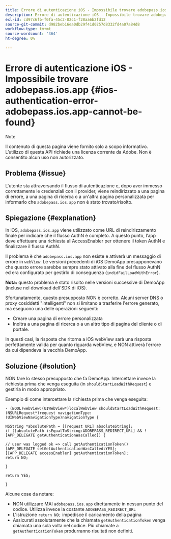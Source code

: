 ```yaml
---
title: Errore di autenticazione iOS - Impossibile trovare adobepass.ios.app
description: Errore di autenticazione iOS - Impossibile trovare adobepass.ios.app
exl-id: cd97c6fb-f0fa-45c2-82c1-f28aa6b2fd12
source-git-commit: d982beb16ea0db29f41d0257d8332fd4a07a84d8
workflow-type: tm+mt
source-wordcount: '364'
ht-degree: 0%

---
```


# Errore di autenticazione iOS - Impossibile trovare adobepass.ios.app {#ios-authentication-error-adobepass.ios.app-cannot-be-found}

>[!NOTE]
>
>Il contenuto di questa pagina viene fornito solo a scopo informativo. L’utilizzo di questa API richiede una licenza corrente da Adobe. Non è consentito alcun uso non autorizzato.

## Problema {#issue}

L&#39;utente sta attraversando il flusso di autenticazione e, dopo aver immesso correttamente le credenziali con il provider, viene reindirizzato a una pagina di errore, a una pagina di ricerca o a un&#39;altra pagina personalizzata per informarlo che `adobepass.ios.app` non è stato trovato/risolto.

## Spiegazione {#explanation}

In iOS, `adobepass.ios.app` viene utilizzato come URL di reindirizzamento finale per indicare che il flusso AuthN è completo. A questo punto, l’app deve effettuare una richiesta all’AccessEnabler per ottenere il token AuthN e finalizzare il flusso AuthN.

Il problema è che `adobepass.ios.app` non esiste e attiverà un messaggio di errore in `webView`. Le versioni precedenti di iOS DemoApp presupponevano che questo errore sarebbe sempre stato attivato alla fine del flusso AuthN ed era configurato per gestirlo di conseguenza (`indidFailLoadWithError`).

**Nota:** questo problema è stato risolto nelle versioni successive di DemoApp (incluse nel download dell&#39;SDK di iOS).

Sfortunatamente, questo presupposto NON è corretto. Alcuni server DNS o proxy cosiddetti &quot;intelligenti&quot; non si limitano a trasferire l&#39;errore generato, ma eseguono una delle operazioni seguenti:

- Creare una pagina di errore personalizzata
- Inoltra a una pagina di ricerca o a un altro tipo di pagina del cliente o di portale.

In questi casi, la risposta che ritorna a iOS webView sarà una risposta perfettamente valida per quanto riguarda webView, e NON attiverà l’errore da cui dipendeva la vecchia DemoApp.

## Soluzione {#solution}

NON fare lo stesso presupposto che fa DemoApp. Intercettare invece la richiesta prima che venga eseguita (in `shouldStartLoadWithRequest`) e gestirla in modo appropriato.

Esempio di come intercettare la richiesta prima che venga eseguita:

```obj-c
- (BOOL)webView:(UIWebView*)localWebView shouldStartLoadWithRequest:(NSURLRequest*)request navigationType:(UIWebViewNavigationType)navigationType {

NSString *absolutePath = [[request URL] absoluteString]; 
if ([absolutePath isEqualToString:ADOBEPASS_REDIRECT_URL] && ![APP_DELEGATE getAuthenticationWasCalled]) {

// user was logged ok => call getAuthenticationToken() 
[APP_DELEGATE setGetAuthenticationWasCalled:YES]; 
[[APP_DELEGATE accessEnabler] getAuthenticationToken];
return NO;

}

return YES;

}
```

Alcune cose da notare:

- NON utilizzare MAI `adobepass.ios.app` direttamente in nessun punto del codice. Utilizza invece la costante `ADOBEPASS_REDIRECT_URL`
- L&#39;istruzione `return NO;` impedisce il caricamento della pagina
- Assicurati assolutamente che la chiamata `getAuthenticationToken` venga chiamata una sola volta nel codice. Più chiamate a `getAuthenticationToken` produrranno risultati non definiti.
